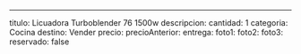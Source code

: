 ---
titulo: Licuadora Turboblender 76 1500w
descripcion: 
cantidad: 1
categoria: Cocina
destino: Vender
precio: 
precioAnterior: 
entrega: 
foto1: 
foto2: 
foto3: 
reservado: false
